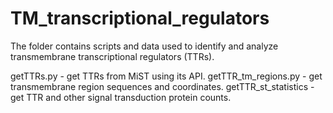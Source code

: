 # TM_transcriptional_regulators

The folder contains scripts and data used to identify and analyze transmembrane transcriptional regulators (TTRs).

getTTRs.py - get TTRs from MiST using its API.
getTTR_tm_regions.py - get transmembrane region sequences and coordinates.
getTTR_st_statistics - get TTR and other signal transduction protein counts.

